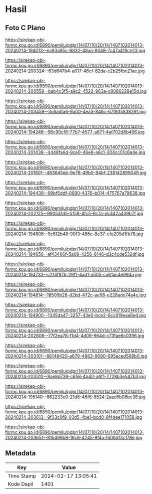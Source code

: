 # Hasil

## Foto C Plano

https://sirekap-obj-formc.kpu.go.id/6890/pemilu/pdpr/14/07/10/20/14/1407102014013-20240214-194013--ea83a85c-6832-48aa-8048-7c47a419ce23.jpg

https://sirekap-obj-formc.kpu.go.id/6890/pemilu/pdpr/14/07/10/20/14/1407102014013-20240214-200324--63d647b4-a017-46cf-82da-c2b25fbe21ae.jpg

https://sirekap-obj-formc.kpu.go.id/6890/pemilu/pdpr/14/07/10/20/14/1407102014013-20240214-200558--bab4c3f5-a9c2-4522-963a-c8086228e15d.jpg

https://sirekap-obj-formc.kpu.go.id/6890/pemilu/pdpr/14/07/10/20/14/1407102014013-20240214-203459--3c6adfa6-9a00-4ea3-846c-67f935838291.jpg

https://sirekap-obj-formc.kpu.go.id/6890/pemilu/pdpr/14/07/10/20/14/1407102014013-20240214-194246--96c90cf6-77b7-4577-a871-4af702d8b406.jpg

https://sirekap-obj-formc.kpu.go.id/6890/pemilu/pdpr/14/07/10/20/14/1407102014013-20240214-201438--4448fa6d-9ce0-46e6-a6c1-304cc01c6a4e.jpg

https://sirekap-obj-formc.kpu.go.id/6890/pemilu/pdpr/14/07/10/20/14/1407102014013-20240214-201801--483645eb-9e76-49b0-94bf-238142895049.jpg

https://sirekap-obj-formc.kpu.go.id/6890/pemilu/pdpr/14/07/10/20/14/1407102014013-20240214-194438--99bf5ddf-0680-4376-b014-475767a79638.jpg

https://sirekap-obj-formc.kpu.go.id/6890/pemilu/pdpr/14/07/10/20/14/1407102014013-20240214-202125--990541d5-5158-4fc5-8c7a-dc442a439b7f.jpg

https://sirekap-obj-formc.kpu.go.id/6890/pemilu/pdpr/14/07/10/20/14/1407102014013-20240214-194606--9c6f2b48-90f3-485c-8e37-cfe205d1fb78.jpg

https://sirekap-obj-formc.kpu.go.id/6890/pemilu/pdpr/14/07/10/20/14/1407102014013-20240214-194656--af43466f-5a09-4256-8146-d3c4cde532df.jpg

https://sirekap-obj-formc.kpu.go.id/6890/pemilu/pdpr/14/07/10/20/14/1407102014013-20240214-194733--c214f97b-29f1-4ad1-a505-ca61ac4e994a.jpg

https://sirekap-obj-formc.kpu.go.id/6890/pemilu/pdpr/14/07/10/20/14/1407102014013-20240214-194814--18509b28-d2bd-472c-ae98-e228ade74a4e.jpg

https://sirekap-obj-formc.kpu.go.id/6890/pemilu/pdpr/14/07/10/20/14/1407102014013-20240214-194900--1345da47-3257-43e0-bce2-6cc819eaa6ed.jpg

https://sirekap-obj-formc.kpu.go.id/6890/pemilu/pdpr/14/07/10/20/14/1407102014013-20240214-202806--77f2ea78-f1d4-4d09-964d-c73fae6c0396.jpg

https://sirekap-obj-formc.kpu.go.id/6890/pemilu/pdpr/14/07/10/20/14/1407102014013-20240214-203101--88148420-a679-4863-9080-695eced568b0.jpg

https://sirekap-obj-formc.kpu.go.id/6890/pemilu/pdpr/14/07/10/20/14/1407102014013-20240214-203310--9ae8d739-c658-4b40-a6f1-2728b3e547b3.jpg

https://sirekap-obj-formc.kpu.go.id/6890/pemilu/pdpr/14/07/10/20/14/1407102014013-20240214-195140--662233e0-21d8-46f6-8524-2aac6b08bc36.jpg

https://sirekap-obj-formc.kpu.go.id/6890/pemilu/pdpr/14/07/10/20/14/1407102014013-20240214-203613--9f33c0f9-03d5-4be1-bcd0-6f4dee171058.jpg

https://sirekap-obj-formc.kpu.go.id/6890/pemilu/pdpr/14/07/10/20/14/1407102014013-20240214-203651--81b499b8-16c8-4245-9f4a-fd06d13c178e.jpg


## Metadata

| Key        | Value               |
| ---------- | ------------------- |
| Time Stamp | 2024-02-17 13:05:41 |
| Kode Dapil | 1401                |



